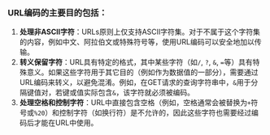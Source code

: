 ### URL编码的主要目的包括：

1. **处理非ASCII字符**：URLs原则上仅支持ASCII字符集。对于不属于这个字符集的内容，例如中文、阿拉伯文或特殊符号等，使用URL编码可以安全地加以传输。
2. **转义保留字符**：URL具有特定的格式，其中某些字符（如`/`, `?`, `&`, `=`等）具有特殊意义。如果这些字符用于其它目的（例如作为数据值的一部分），需要通过URL编码来转义，以避免混淆。例如，在GET请求的查询字符串中，`&`用于分隔键值对，若键或值实际包含`&`，该字符就必须被编码。
3. **处理空格和控制字符**：URL中直接包含空格（例如，空格通常会被替换为`+`符号或`%20`）和控制字符（如换行符）是不允许的，因此这些字符也需要经过编码后才能在URL中使用。